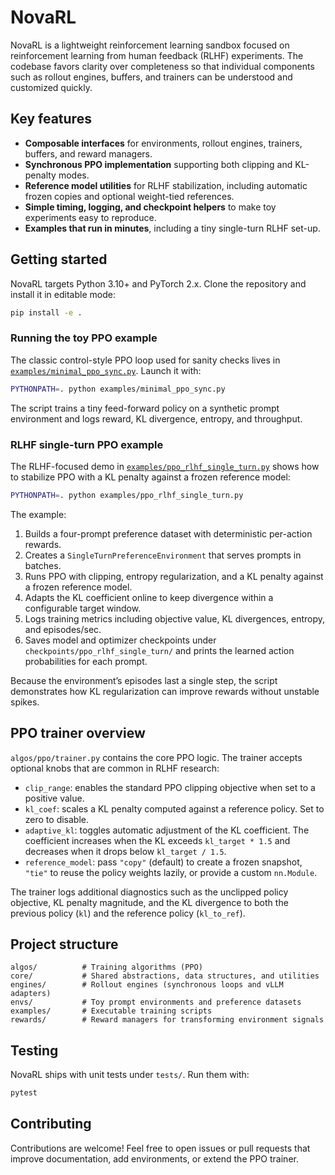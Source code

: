 # NovaRL

NovaRL is a lightweight reinforcement learning sandbox focused on reinforcement learning from human feedback (RLHF) experiments. The codebase favors clarity over completeness so that individual components such as rollout engines, buffers, and trainers can be understood and customized quickly.

## Key features

- **Composable interfaces** for environments, rollout engines, trainers, buffers, and reward managers.
- **Synchronous PPO implementation** supporting both clipping and KL-penalty modes.
- **Reference model utilities** for RLHF stabilization, including automatic frozen copies and optional weight-tied references.
- **Simple timing, logging, and checkpoint helpers** to make toy experiments easy to reproduce.
- **Examples that run in minutes**, including a tiny single-turn RLHF set-up.

## Getting started

NovaRL targets Python 3.10+ and PyTorch 2.x. Clone the repository and install it in editable mode:

```bash
pip install -e .
```

### Running the toy PPO example

The classic control-style PPO loop used for sanity checks lives in [`examples/minimal_ppo_sync.py`](examples/minimal_ppo_sync.py). Launch it with:

```bash
PYTHONPATH=. python examples/minimal_ppo_sync.py
```

The script trains a tiny feed-forward policy on a synthetic prompt environment and logs reward, KL divergence, entropy, and throughput.

### RLHF single-turn PPO example

The RLHF-focused demo in [`examples/ppo_rlhf_single_turn.py`](examples/ppo_rlhf_single_turn.py) shows how to stabilize PPO with a KL penalty against a frozen reference model:

```bash
PYTHONPATH=. python examples/ppo_rlhf_single_turn.py
```

The example:

1. Builds a four-prompt preference dataset with deterministic per-action rewards.
2. Creates a `SingleTurnPreferenceEnvironment` that serves prompts in batches.
3. Runs PPO with clipping, entropy regularization, and a KL penalty against a frozen reference model.
4. Adapts the KL coefficient online to keep divergence within a configurable target window.
5. Logs training metrics including objective value, KL divergences, entropy, and episodes/sec.
6. Saves model and optimizer checkpoints under `checkpoints/ppo_rlhf_single_turn/` and prints the learned action probabilities for each prompt.

Because the environment’s episodes last a single step, the script demonstrates how KL regularization can improve rewards without unstable spikes.

## PPO trainer overview

`algos/ppo/trainer.py` contains the core PPO logic. The trainer accepts optional knobs that are common in RLHF research:

- `clip_range`: enables the standard PPO clipping objective when set to a positive value.
- `kl_coef`: scales a KL penalty computed against a reference policy. Set to zero to disable.
- `adaptive_kl`: toggles automatic adjustment of the KL coefficient. The coefficient increases when the KL exceeds `kl_target * 1.5` and decreases when it drops below `kl_target / 1.5`.
- `reference_model`: pass `"copy"` (default) to create a frozen snapshot, `"tie"` to reuse the policy weights lazily, or provide a custom `nn.Module`.

The trainer logs additional diagnostics such as the unclipped policy objective, KL penalty magnitude, and the KL divergence to both the previous policy (`kl`) and the reference policy (`kl_to_ref`).

## Project structure

```
algos/          # Training algorithms (PPO)
core/           # Shared abstractions, data structures, and utilities
engines/        # Rollout engines (synchronous loops and vLLM adapters)
envs/           # Toy prompt environments and preference datasets
examples/       # Executable training scripts
rewards/        # Reward managers for transforming environment signals
```

## Testing

NovaRL ships with unit tests under `tests/`. Run them with:

```bash
pytest
```

## Contributing

Contributions are welcome! Feel free to open issues or pull requests that improve documentation, add environments, or extend the PPO trainer.
